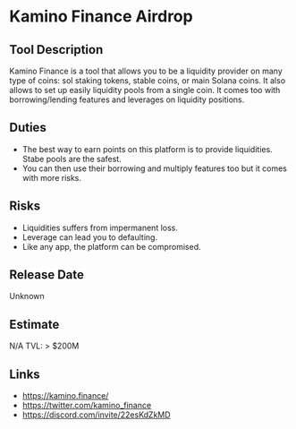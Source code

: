 # Kamino Finance Airdrop

## Tool Description

Kamino Finance is a tool that allows you to be a liquidity provider on many type of coins:
sol staking tokens, stable coins, or main Solana coins.
It also allows to set up easily liquidity pools from a single coin. It comes too with 
borrowing/lending features and leverages on liquidity positions.

## Duties

* The best way to earn points on this platform is to provide liquidities. Stabe pools
are the safest.
* You can then use their borrowing and multiply features too but it comes with more risks. 

## Risks

* Liquidities suffers from impermanent loss.
* Leverage can lead you to defaulting.
* Like any app, the platform can be compromised.

## Release Date

Unknown

## Estimate

N/A
TVL: > $200M

## Links

* https://kamino.finance/
* https://twitter.com/kamino_finance
* https://discord.com/invite/22esKdZkMD
